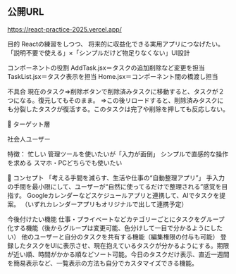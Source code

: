 ## 公開URL
https://react-practice-2025.vercel.app/

目的
Reactの練習をしつつ、
将来的に収益化できる実用アプリにつなげたい。
「説明不要で使える」×「シンプルだけど物足りなくない」UI設計

コンポーネントの役割
AddTask.jsx＝タスクの追加削除など変更を担当
TaskList.jsx＝タスク表示を担当
Home.jsx＝コンポーネント間の橋渡し担当

不具合
現在のタスク⇒削除ボタンで削除済みタスクに移動すると、タスクが２つになる。復元してもそのまま。
⇒この後リロードすると、削除済みタスクにも分裂したタスクが復活する。このタスクは完了や削除を押しても反応しない。


👥 ターゲット層

社会人ユーザー

特徴：
忙しい
管理ツールを使いたいが「入力が面倒」
シンプルで直感的な操作を求める
スマホ・PCどちらでも使いたい

🧭 コンセプト
「考える手間を減らす、生活や仕事の“自動整理アプリ”」
手入力の手間を最小限にして、ユーザーが“自然に使ってるだけで整理される”感覚を目指す。
Googleカレンダーなどスケジュールアプリと連携して、AIでタスクを提案。
（いずれカレンダーアプリもオリジナルで出して連携予定）

今後付けたい機能
仕事・プライベートなどカテゴリーごとにタスクをグループ化する機能（後からグループは変更可能、色分けして一目で分かるようにしたい）
他のユーザーと自分のタスクを共有する機能（編集権限の付与も可能）
登録したタスクをUIに表示させ、現在抱えているタスクが分かるようにする。期限が近い順、時間がかかる順などソート可能。今日のタスクだけ表示、直近一週間を簡易表示など、一覧表示の方法も自分でカスタマイズできる機能。
